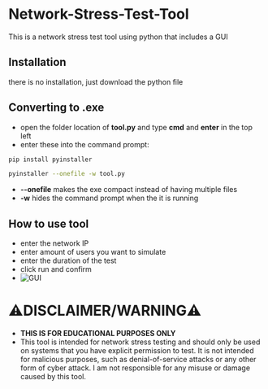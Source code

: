 # Network-Stress-Test-Tool
This is a network stress test tool using python that includes a GUI
## Installation
there is no installation, just download the python file 
## Converting to .exe
- open the folder location of **tool.py** and type **cmd** and **enter** in the top left
- enter these into the command prompt: 
```bash
pip install pyinstaller
```
```bash
pyinstaller --onefile -w tool.py
```
- **--onefile** makes the exe compact instead of having multiple files
- **-w** hides the command prompt when the it is running
## How to use tool
- enter the network IP
- enter amount of users you want to simulate
- enter the duration of the test
- click run and confirm 
- ![GUI](https://user-images.githubusercontent.com/124969847/226770248-5fd2f5f4-91ad-4fa3-88b7-11b619e5d14a.png)
# ⚠️DISCLAIMER/WARNING⚠️
- **THIS IS FOR EDUCATIONAL PURPOSES ONLY**
- This tool is intended for network stress testing and should only be used on systems that you have explicit permission to test. It is not intended for malicious purposes, such as denial-of-service attacks or any other form of cyber attack. I am not responsible for any misuse or damage caused by this tool.

